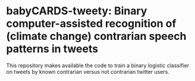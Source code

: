 # babyCARDS-tweety: Binary computer-assisted recognition of (climate change) contrarian speech patterns in tweets

This repository makes available the code to train a binary logistic classifier on tweets by known contrarian versus not contrarian twitter users.

